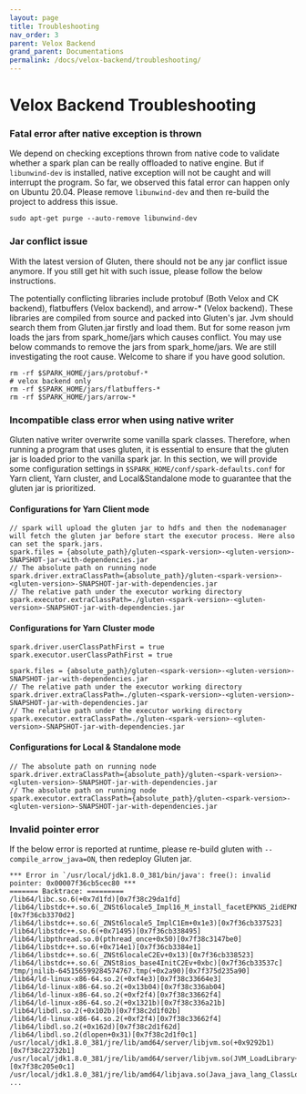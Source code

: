 ```yaml
---
layout: page
title: Troubleshooting
nav_order: 3
parent: Velox Backend
grand_parent: Documentations
permalink: /docs/velox-backend/troubleshooting/
---
```

# Velox Backend Troubleshooting

### Fatal error after native exception is thrown

We depend on checking exceptions thrown from native code to validate whether a spark plan can
be really offloaded to native engine. But if `libunwind-dev` is installed, native exception will not be
caught and will interrupt the program. So far, we observed this fatal error can happen only on Ubuntu 20.04.
Please remove `libunwind-dev` and then re-build the project to address this issue.

`sudo apt-get purge --auto-remove libunwind-dev`

### Jar conflict issue

With the latest version of Gluten, there should not be any jar conflict issue anymore. If you still get hit with
such issue, please follow the below instructions.

The potentially conflicting libraries include protobuf (Both Velox and CK backend), flatbuffers (Velox backend), and arrow-* (Velox backend).
These libraries are compiled from source and packed into Gluten's jar. Jvm should search them from Gluten.jar firstly and load them. But for
some reason jvm loads the jars from spark_home/jars which causes conflict. You may use below commands to remove the jars from spark_home/jars.
We are still investigating the root cause. Welcome to share if you have good solution.

```
rm -rf $SPARK_HOME/jars/protobuf-*
# velox backend only
rm -rf $SPARK_HOME/jars/flatbuffers-*
rm -rf $SPARK_HOME/jars/arrow-*
```

### Incompatible class error when using native writer
Gluten native writer overwrite some vanilla spark classes. Therefore, when running a program that uses gluten, it is essential to ensure that
the gluten jar is loaded prior to the vanilla spark jar. In this section, we will provide some configuration settings in
`$SPARK_HOME/conf/spark-defaults.conf` for Yarn client, Yarn cluster, and Local&Standalone mode to guarantee that the gluten jar is prioritized.

#### Configurations for Yarn Client mode

```
// spark will upload the gluten jar to hdfs and then the nodemanager will fetch the gluten jar before start the executor process. Here also can set the spark.jars.
spark.files = {absolute_path}/gluten-<spark-version>-<gluten-version>-SNAPSHOT-jar-with-dependencies.jar
// The absolute path on running node
spark.driver.extraClassPath={absolute_path}/gluten-<spark-version>-<gluten-version>-SNAPSHOT-jar-with-dependencies.jar
// The relative path under the executor working directory
spark.executor.extraClassPath=./gluten-<spark-version>-<gluten-version>-SNAPSHOT-jar-with-dependencies.jar
```

#### Configurations for Yarn Cluster mode
```
spark.driver.userClassPathFirst = true
spark.executor.userClassPathFirst = true

spark.files = {absolute_path}/gluten-<spark-version>-<gluten-version>-SNAPSHOT-jar-with-dependencies.jar
// The relative path under the executor working directory
spark.driver.extraClassPath=./gluten-<spark-version>-<gluten-version>-SNAPSHOT-jar-with-dependencies.jar
// The relative path under the executor working directory
spark.executor.extraClassPath=./gluten-<spark-version>-<gluten-version>-SNAPSHOT-jar-with-dependencies.jar
```
#### Configurations for Local & Standalone mode
```
// The absolute path on running node
spark.driver.extraClassPath={absolute_path}/gluten-<spark-version>-<gluten-version>-SNAPSHOT-jar-with-dependencies.jar
// The absolute path on running node
spark.executor.extraClassPath={absolute_path}/gluten-<spark-version>-<gluten-version>-SNAPSHOT-jar-with-dependencies.jar
```

### Invalid pointer error

If the below error is reported at runtime, please re-build gluten with `--compile_arrow_java=ON`, then redeploy Gluten jar.

```
*** Error in `/usr/local/jdk1.8.0_381/bin/java': free(): invalid pointer: 0x00007f36cb5cec80 ***
======= Backtrace: =========
/lib64/libc.so.6(+0x7d1fd)[0x7f38c29da1fd]
/lib64/libstdc++.so.6(_ZNSt6locale5_Impl16_M_install_facetEPKNS_2idEPKNS_5facetE+0x142)[0x7f36cb3370d2]
/lib64/libstdc++.so.6(_ZNSt6locale5_ImplC1Em+0x1e3)[0x7f36cb337523]
/lib64/libstdc++.so.6(+0x71495)[0x7f36cb338495]
/lib64/libpthread.so.0(pthread_once+0x50)[0x7f38c3147be0]
/lib64/libstdc++.so.6(+0x714e1)[0x7f36cb3384e1]
/lib64/libstdc++.so.6(_ZNSt6localeC2Ev+0x13)[0x7f36cb338523]
/lib64/libstdc++.so.6(_ZNSt8ios_base4InitC2Ev+0xbc)[0x7f36cb33537c]
/tmp/jnilib-645156599284574767.tmp(+0x2a90)[0x7f375d235a90]
/lib64/ld-linux-x86-64.so.2(+0xf4e3)[0x7f38c33664e3]
/lib64/ld-linux-x86-64.so.2(+0x13b04)[0x7f38c336ab04]
/lib64/ld-linux-x86-64.so.2(+0xf2f4)[0x7f38c33662f4]
/lib64/ld-linux-x86-64.so.2(+0x1321b)[0x7f38c336a21b]
/lib64/libdl.so.2(+0x102b)[0x7f38c2d1f02b]
/lib64/ld-linux-x86-64.so.2(+0xf2f4)[0x7f38c33662f4]
/lib64/libdl.so.2(+0x162d)[0x7f38c2d1f62d]
/lib64/libdl.so.2(dlopen+0x31)[0x7f38c2d1f0c1]
/usr/local/jdk1.8.0_381/jre/lib/amd64/server/libjvm.so(+0x9292b1)[0x7f38c22732b1]
/usr/local/jdk1.8.0_381/jre/lib/amd64/server/libjvm.so(JVM_LoadLibrary+0xa1)[0x7f38c205e0c1]
/usr/local/jdk1.8.0_381/jre/lib/amd64/libjava.so(Java_java_lang_ClassLoader_00024NativeLibrary_load+0x1ac)
...
```
